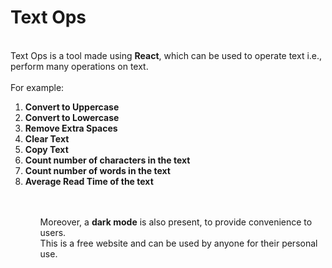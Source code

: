 <h1>Text Ops</h1>
<br>
Text Ops is a tool made using <b>React</b>, which can be used to operate text i.e., perform many operations on text.
<br>
<br>
For example:
<ol>
<li><b>Convert to Uppercase</b></li>
<li><b>Convert to Lowercase</b></li>
<li><b>Remove Extra Spaces</b></li>
<li><b>Clear Text</b></li>
<li><b>Copy Text</b></li>
<li><b>Count number of characters in the text</b></li>
<li><b>Count number of words in the text</b></li>
<li><b>Average Read Time of the text</b></li>
 <ol>
<br>
<br>
Moreover, a <b>dark mode</b> is also present, to provide convenience to users.
<br>
This is a free website and can be used by anyone for their personal use.
